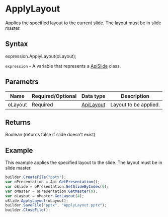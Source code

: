 # ApplyLayout

Applies the specified layout to the current slide. The layout must be in slide master.

## Syntax

expression.ApplyLayout(oLayout);

`expression` - A variable that represents a [ApiSlide](../ApiSlide.md) class.

## Parametrs

| **Name** | **Required/Optional** | **Data type** | **Description** |
| ------------- | ------------- | ------------- | ------------- |
| oLayout | Required | [ApiLayout](../../ApiLayout/ApiLayout.md) | Layout to be applied. |

## Returns

Boolean (returns false if slide doesn't exist)

## Example

This example applies the specified layout to the slide. The layout must be in slide master.

```javascript
builder.CreateFile("pptx");
var oPresentation = Api.GetPresentation();
var oSlide = oPresentation.GetSlideByIndex(0);
var oMaster = oPresentation.GetMaster(0);
var oLayout = oMaster.GetLayout(4);
oSlide.ApplyLayout(oLayout);
builder.SaveFile("pptx", "ApplyLayout.pptx");
builder.CloseFile();
```